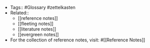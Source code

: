- Tags:: #Glossary #zettelkasten
- Related::
    - [[reference notes]]
    - [[fleeting notes]]
    - [[literature notes]]
    - [[evergreen notes]]
- For the collection of reference notes, visit: #[[Reference Notes]]
